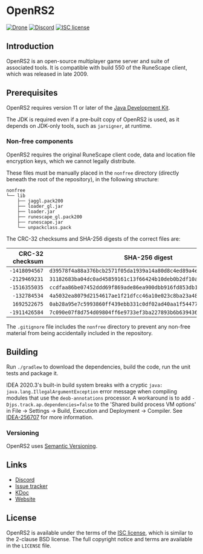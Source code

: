 # OpenRS2

[![Drone][drone-badge]][drone] [![Discord][discord-badge]][discord] [![ISC license][isc-badge]][isc]

## Introduction

OpenRS2 is an open-source multiplayer game server and suite of associated
tools. It is compatible with build 550 of the RuneScape client, which was
released in late 2009.

## Prerequisites

OpenRS2 requires version 11 or later of the [Java Development Kit][jdk].

The JDK is required even if a pre-built copy of OpenRS2 is used, as it depends
on JDK-only tools, such as `jarsigner`, at runtime.

### Non-free components

OpenRS2 requires the original RuneScape client code, data and location file
encryption keys, which we cannot legally distribute.

These files must be manually placed in the `nonfree` directory (directly
beneath the root of the repository), in the following structure:

```
nonfree
└── lib
    ├── jaggl.pack200
    ├── loader_gl.jar
    ├── loader.jar
    ├── runescape_gl.pack200
    ├── runescape.jar
    └── unpackclass.pack
```

The CRC-32 checksums and SHA-256 digests of the correct files are:

| CRC-32 checksum | SHA-256 digest                                                     | File                               |
|----------------:|--------------------------------------------------------------------|------------------------------------|
|   `-1418094567` | `d39578f4a88a376bcb2571f05da1939a14a80d8c4ed89a4eb172d9e525795fe2` | `nonfree/lib/jaggl.pack200`        |
|   `-2129469231` | `31182683ba04dc0ad45859161c13f66424b10deb0b2df10aa58b48bba57402db` | `nonfree/lib/loader_gl.jar`        |
|   `-1516355035` | `ccdfaa86be07452ddd69f869ade86ea900dbb916fd853db16602edf2eb54211b` | `nonfree/lib/loader.jar`           |
|    `-132784534` | `4a5032ea8079d2154617ae1f21dfcc46a10e023c8ba23a4827d5e25e75c73045` | `nonfree/lib/runescape_gl.pack200` |
|    `1692522675` | `0ab28a95e7c5993860ff439ebb331c0df02ad40aa1f544777ed91b46d30d3d24` | `nonfree/lib/runescape.jar`        |
|   `-1911426584` | `7c090e07f8d754d09804ff6e9733ef3ba227893b6b639436db90977b39122590` | `nonfree/lib/unpackclass.pack`     |

The `.gitignore` file includes the `nonfree` directory to prevent any non-free
material from being accidentally included in the repository.

## Building

Run `./gradlew` to download the dependencies, build the code, run the unit tests
and package it.

IDEA 2020.3's built-in build system breaks with a cryptic
`java: java.lang.IllegalArgumentException` error message when compiling modules
that use the `deob-annotations` processor. A workaround is to add
`-Djps.track.ap.dependencies=false` to the 'Shared build process VM options' in
File -> Settings -> Build, Execution and Deployment -> Compiler. See
[IDEA-256707][idea-bug] for more information.

### Versioning

OpenRS2 uses [Semantic Versioning][semver].

## Links

* [Discord][discord]
* [Issue tracker][issue-tracker]
* [KDoc][kdoc]
* [Website][www]

## License

OpenRS2 is available under the terms of the [ISC license][isc], which is
similar to the 2-clause BSD license. The full copyright notice and terms are
available in the `LICENSE` file.

[discord-badge]: https://img.shields.io/discord/684495254145335298
[discord]: https://chat.openrs2.org/
[drone-badge]: https://build.openrs2.org/api/badges/openrs2/openrs2/status.svg
[drone]: https://build.openrs2.org/openrs2/openrs2/
[idea-bug]: https://youtrack.jetbrains.com/issue/IDEA-256707
[isc-badge]: https://img.shields.io/badge/license-ISC-informational
[isc]: https://opensource.org/licenses/ISC
[issue-tracker]: https://git.openrs2.org/openrs2/openrs2/issues
[jdk]: https://jdk.java.net/
[kdoc]: https://docs.openrs2.org/
[semver]: https://semver.org/
[www]: https://www.openrs2.org/

